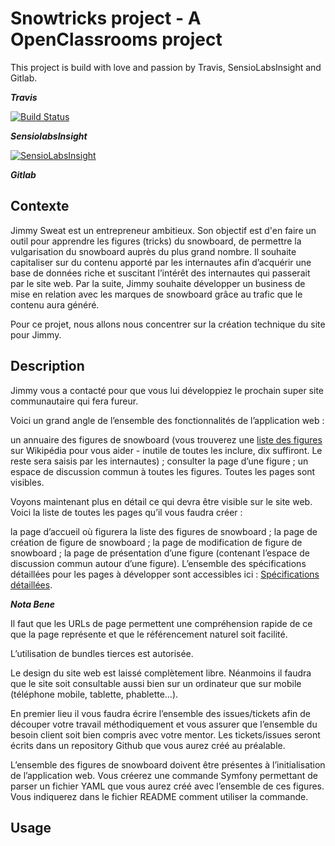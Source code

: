 Snowtricks project - A OpenClassrooms project
==============================================

This project is build with love and passion by Travis, SensioLabsInsight and Gitlab.

**_Travis_**

[![Build Status](https://travis-ci.org/Guikingone/Snowtricks.svg?branch=master)](https://travis-ci.org/Guikingone/Snowtricks)

**_SensiolabsInsight_**

[![SensioLabsInsight](https://insight.sensiolabs.com/projects/6dee7435-03fd-46d6-94ad-1d037582d6a5/big.png)](https://insight.sensiolabs.com/projects/6dee7435-03fd-46d6-94ad-1d037582d6a5)

**_Gitlab_**



Contexte
--------------

Jimmy Sweat est un entrepreneur ambitieux. Son objectif est d'en faire un outil pour apprendre les figures (tricks) du snowboard, de permettre la vulgarisation du snowboard auprès du plus grand nombre. Il souhaite capitaliser sur du contenu apporté par les internautes afin d’acquérir une base de données riche et suscitant l’intérêt des internautes qui passerait par le site web. Par la suite, Jimmy souhaite développer un business de mise en relation avec les marques de snowboard grâce au trafic que le contenu aura généré.

Pour ce projet, nous allons nous concentrer sur la création technique du site pour Jimmy.

Description
--------------

Jimmy vous a contacté pour que vous lui développiez le prochain super site communautaire qui fera fureur.

Voici un grand angle de l’ensemble des fonctionnalités de l’application web :

un annuaire des figures de snowboard (vous trouverez une [liste des figures](https://fr.wikipedia.org/wiki/Snowboard_freestyle#Les_types_de_tricks) sur Wikipédia pour vous aider - inutile de toutes les inclure, dix suffiront. Le reste sera saisis par les internautes) ;
consulter la page d’une figure ;
un espace de discussion commun à toutes les figures.
Toutes les pages sont visibles.

Voyons maintenant plus en détail ce qui devra être visible sur le site web. Voici la liste de toutes les pages qu’il vous faudra créer :

la page d’accueil où figurera la liste des figures de snowboard ;
la page de création de figure de snowboard ;
la page de modification de figure de snowboard ;
la page de présentation d’une figure (contenant l’espace de discussion commun autour d’une figure).
L’ensemble des spécifications détaillées pour les pages à développer sont accessibles ici : [Spécifications détaillées](https://docs.google.com/document/d/1rN0zCJnxFBA2RFnCfQU5jqzTf5vySVDmcggf3ues8BI/edit).

_**Nota Bene**_

Il faut que les URLs de page permettent une compréhension rapide de ce que la page représente et que le référencement naturel soit facilité.

L’utilisation de bundles tierces est autorisée.

Le design du site web est laissé complètement libre. Néanmoins il faudra que le site soit consultable aussi bien sur un ordinateur que sur mobile (téléphone mobile, tablette, phablette…).

En premier lieu il vous faudra écrire l’ensemble des issues/tickets afin de découper votre travail méthodiquement et vous assurer que l’ensemble du besoin client soit bien compris avec votre mentor. Les tickets/issues seront écrits dans un repository Github que vous aurez créé au préalable.

L’ensemble des figures de snowboard doivent être présentes à l’initialisation de l’application web. Vous créerez une commande Symfony permettant de parser un fichier YAML que vous aurez créé avec l’ensemble de ces figures. Vous indiquerez dans le fichier README comment utiliser la commande.

Usage 
-------

